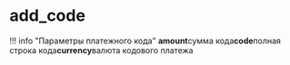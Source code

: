 # add\_code

!!! info "Параметры платежного кода" **amount**сумма кода**code**полная строка кода**currency**валюта кодового платежа

